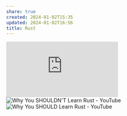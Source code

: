 ```yaml
---
share: true
created: 2024-01-02T15:35
updated: 2024-01-02T16:56
title: Rust
---
```


![Rust và Data Engineering? 🤔](https://blog.duyet.net/2021/11/rust-data-engineering.html)
![Why You SHOULDN'T Learn Rust - YouTube](https://youtu.be/kOFWIvNowXo?si=sdHbK6t97OiMDpxb)
![Why You SHOULD Learn Rust - YouTube](https://youtu.be/h-hdFwze-0U?si=3HP3HIMmQDJnA9T4)
